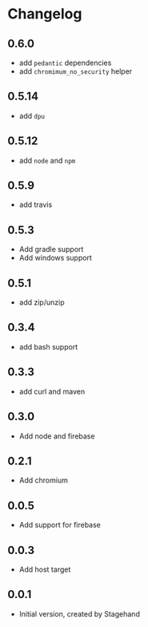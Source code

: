 # Changelog

## 0.6.0

- add `pedantic` dependencies
- add `chromimum_no_security` helper

## 0.5.14

- add `dpu`

## 0.5.12

- add `node` and `npm`

## 0.5.9

- add travis

## 0.5.3

- Add gradle support
- Add windows support

## 0.5.1

- add zip/unzip

## 0.3.4

- add bash support

## 0.3.3

- add curl and maven

## 0.3.0

- Add node and firebase

## 0.2.1

- Add chromium

## 0.0.5

- Add support for firebase

## 0.0.3

- Add host target

## 0.0.1

- Initial version, created by Stagehand
